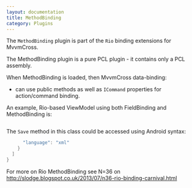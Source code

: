 ```yaml
---
layout: documentation
title: MethodBinding
category: Plugins
---
```

The `MethodBinding` plugin is part of the `Rio` binding extensions for MvvmCross.

The MethodBinding plugin is a pure PCL plugin - it contains only a PCL assembly.

When MethodBinding is loaded, then MvvmCross data-binding:

- can use public methods as well as `ICommand` properties for action/command binding.

An example, Rio-based ViewModel using both FieldBinding and MethodBinding is:
```C# public class FirstViewModel\n  : MvxViewModel\n  {\n    private readonly IDataStore _dataStore;\n\n    public FirstViewModel(IDataStore dataStore)\n    {\n      _dataStore = dataStore;\n    }\n\n    public void Init(int id)\n    {\n      var person = _dataStore.Get<Person>(id);\n      Id.Value = id;\n      FirstName.Value = person.FirstName;\n      LastName.Value = person.LastName;\n    }\n\n    public readonly INC<int> Id = new NC<int>();\n    public readonly INC<string> FirstName = new NC<string>();\n    public readonly INC<string> LastName = new NC<string>();\n\n    public void Save()\n    {\n      var person = _dataStore.Get<Person>(id);\n      person.FirstName = FirstName.Value;\n      person.LastName = LastName.Value;\n      _dataStore.Update(person);\n      Close(this);\n    }\n  }",
```
The `Save` method in this class could be accessed using Android syntax:
```C#     <Button\n        android:layout_width='fill_parent'\n        android:layout_height='wrap_content'\n        android:text='Save'\n        local:MvxBind='Click Save' />",
      "language": "xml"
    }
  ]
}
```
For more on Rio MethodBinding see N=36 on http://slodge.blogspot.co.uk/2013/07/n36-rio-binding-carnival.html